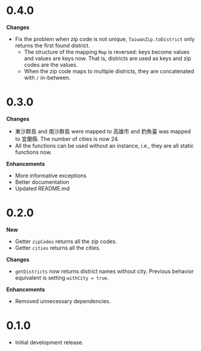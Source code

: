 # 0.4.0

**Changes**

- Fix the problem when zip code is not unique, `TaiwanZip.toDistrict` only returns the first found district.
    - The structure of the mapping `Map` is reversed: keys become values and values are keys now. That is, districts are used as keys and zip codes are the values.
    - When the zip code maps to multiple districts, they are concatenated with `/` in-between.

# 0.3.0

**Changes**

- 東沙群島 and 南沙群島 were mapped to 高雄市 and 釣魚臺 was mapped to 宜蘭縣. The number of cities is now 24.
- All the functions can be used without an instance, i.e., they are all static functions now.

**Enhancements**

- More informative exceptions
- Better documentation
- Updated README.md

# 0.2.0

**New**

* Getter `zipCodes` returns all the zip codes.
* Getter `cities` returns all the cities.

**Changes**

- `getDistricts` now returns district names without city. Previous behavior equivalent is setting `withCity = true`.

**Enhancements**

* Removed unnecessary dependencies.

# 0.1.0

* Initial development release.